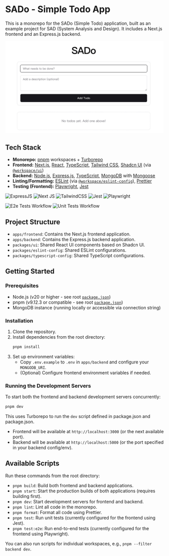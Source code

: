 # SADo - Simple Todo App
This is a monorepo for the SADo (Simple Todo) application, built as an example project for SAD (System Analysis and Design). It includes a Next.js frontend and an Express.js backend.

![Project Cover](./cover.jpeg)

## Tech Stack

*   **Monorepo:** [pnpm](https://pnpm.io/) workspaces + [Turborepo](https://turbo.build/repo)
*   **Frontend:** [Next.js](https://nextjs.org/), [React](https://react.dev/), [TypeScript](https://www.typescriptlang.org/), [Tailwind CSS](https://tailwindcss.com/), [Shadcn UI](https://ui.shadcn.com/) (via [`@workspace/ui`](packages/ui/package.json))
*   **Backend:** [Node.js](https://nodejs.org/), [Express.js](https://expressjs.com/), [TypeScript](https://www.typescriptlang.org/), [MongoDB](https://www.mongodb.com/) with [Mongoose](https://mongoosejs.com/)
*   **Linting/Formatting:** [ESLint](https://eslint.org/) (via [`@workspace/eslint-config`](packages/eslint-config/package.json)), [Prettier](https://prettier.io/)
*   **Testing (Frontend):** [Playwright](https://playwright.dev/), [Jest](https://jestjs.io/)

![ExpressJS](https://img.shields.io/badge/Express%20js-000000?style=for-the-badge&logo=express&logoColor=white) ![Next JS](https://img.shields.io/badge/Next-black?style=for-the-badge&logo=next.js&logoColor=white) ![TailwindCSS](https://img.shields.io/badge/tailwindcss-%2338B2AC.svg?style=for-the-badge&logo=tailwind-css&logoColor=white) ![Jest](https://img.shields.io/badge/Jest-C21325?style=for-the-badge&logo=jest&logoColor=white) ![Playwright](https://img.shields.io/badge/Playwright-45ba4b?style=for-the-badge&logo=Playwright&logoColor=white)

![E2e Tests Workflow](https://github.com/113-2-SAD/SADo/actions/workflows/playwright.yml/badge.svg) ![Unit Tests Workflow](https://github.com/113-2-SAD/SADo/actions/workflows/jest.yml/badge.svg)


## Project Structure

*   `apps/frontend`: Contains the Next.js frontend application.
*   `apps/backend`: Contains the Express.js backend application.
*   `packages/ui`: Shared React UI components based on Shadcn UI.
*   `packages/eslint-config`: Shared ESLint configurations.
*   `packages/typescript-config`: Shared TypeScript configurations.

## Getting Started

### Prerequisites

*   Node.js (v20 or higher - see root [`package.json`](package.json))
*   pnpm (v9.12.3 or compatible - see root [`package.json`](package.json))
*   MongoDB instance (running locally or accessible via connection string)

### Installation

1.  Clone the repository.
2.  Install dependencies from the root directory:
    ```bash
    pnpm install
    ```
3.  Set up environment variables:
    *   Copy `.env.example` to `.env` in `apps/backend` and configure your `MONGODB_URI`.
    *   (Optional) Configure frontend environment variables if needed.

### Running the Development Servers

To start both the frontend and backend development servers concurrently:

```bash
pnpm dev
```

This uses Turborepo to run the `dev` script defined in package.json and package.json.

*   Frontend will be available at `http://localhost:3000` (or the next available port).
*   Backend will be available at `http://localhost:5000` (or the port specified in your backend config/env).

## Available Scripts

Run these commands from the root directory:

*   `pnpm build`: Build both frontend and backend applications.
*   `pnpm start`: Start the production builds of both applications (requires building first).
*   `pnpm dev`: Start development servers for frontend and backend.
*   `pnpm lint`: Lint all code in the monorepo.
*   `pnpm format`: Format all code using Prettier.
*   `pnpm test`: Run unit tests (currently configured for the frontend using Jest).
*   `pnpm test:e2e`: Run end-to-end tests (currently configured for the frontend using Playwright).

You can also run scripts for individual workspaces, e.g., `pnpm --filter backend dev`.
